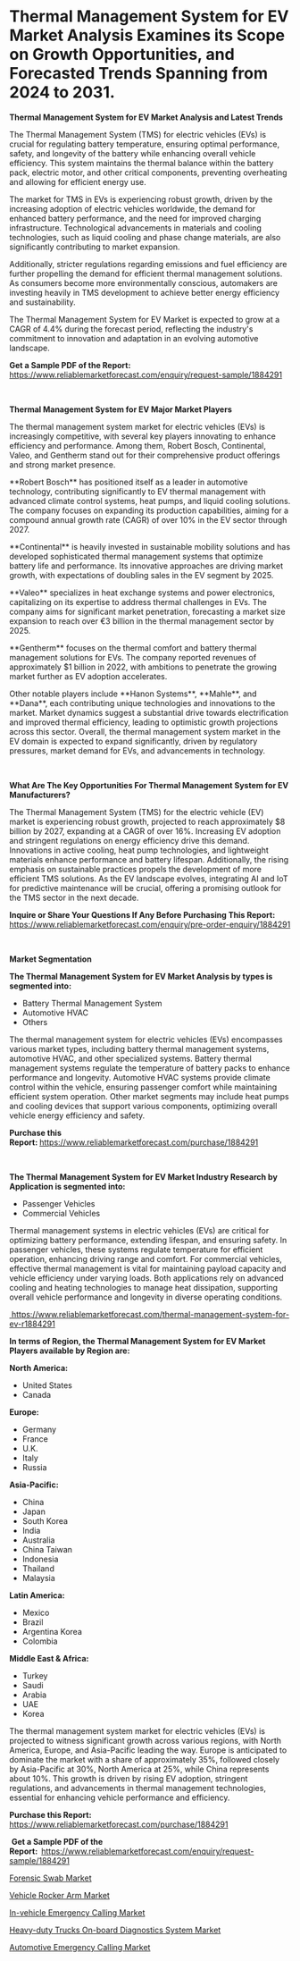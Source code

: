 <p><h1>Thermal Management System for EV Market Analysis Examines its Scope on Growth Opportunities, and Forecasted Trends Spanning from 2024 to 2031.</h1></p><p><strong>Thermal Management System for EV Market Analysis and Latest Trends</strong></p>
<p><p>The Thermal Management System (TMS) for electric vehicles (EVs) is crucial for regulating battery temperature, ensuring optimal performance, safety, and longevity of the battery while enhancing overall vehicle efficiency. This system maintains the thermal balance within the battery pack, electric motor, and other critical components, preventing overheating and allowing for efficient energy use.</p><p>The market for TMS in EVs is experiencing robust growth, driven by the increasing adoption of electric vehicles worldwide, the demand for enhanced battery performance, and the need for improved charging infrastructure. Technological advancements in materials and cooling technologies, such as liquid cooling and phase change materials, are also significantly contributing to market expansion.</p><p>Additionally, stricter regulations regarding emissions and fuel efficiency are further propelling the demand for efficient thermal management solutions. As consumers become more environmentally conscious, automakers are investing heavily in TMS development to achieve better energy efficiency and sustainability.</p><p>The Thermal Management System for EV Market is expected to grow at a CAGR of 4.4% during the forecast period, reflecting the industry's commitment to innovation and adaptation in an evolving automotive landscape.</p></p>
<p><strong>Get a Sample PDF of the Report:&nbsp;</strong> <a href="https://www.reliablemarketforecast.com/enquiry/request-sample/1884291?utm_campaign=1108&utm_medium=2&utm_source=Github&utm_content=ia&utm_term=04112024&utm_id=thermal-management-system-for-ev">https://www.reliablemarketforecast.com/enquiry/request-sample/1884291</a></p>
<p>&nbsp;</p>
<p><strong>Thermal Management System for EV Major Market Players</strong></p>
<p><p>The thermal management system market for electric vehicles (EVs) is increasingly competitive, with several key players innovating to enhance efficiency and performance. Among them, Robert Bosch, Continental, Valeo, and Gentherm stand out for their comprehensive product offerings and strong market presence.</p><p>**Robert Bosch** has positioned itself as a leader in automotive technology, contributing significantly to EV thermal management with advanced climate control systems, heat pumps, and liquid cooling solutions. The company focuses on expanding its production capabilities, aiming for a compound annual growth rate (CAGR) of over 10% in the EV sector through 2027.</p><p>**Continental** is heavily invested in sustainable mobility solutions and has developed sophisticated thermal management systems that optimize battery life and performance. Its innovative approaches are driving market growth, with expectations of doubling sales in the EV segment by 2025.</p><p>**Valeo** specializes in heat exchange systems and power electronics, capitalizing on its expertise to address thermal challenges in EVs. The company aims for significant market penetration, forecasting a market size expansion to reach over €3 billion in the thermal management sector by 2025.</p><p>**Gentherm** focuses on the thermal comfort and battery thermal management solutions for EVs. The company reported revenues of approximately $1 billion in 2022, with ambitions to penetrate the growing market further as EV adoption accelerates.</p><p>Other notable players include **Hanon Systems**, **Mahle**, and **Dana**, each contributing unique technologies and innovations to the market. Market dynamics suggest a substantial drive towards electrification and improved thermal efficiency, leading to optimistic growth projections across this sector. Overall, the thermal management system market in the EV domain is expected to expand significantly, driven by regulatory pressures, market demand for EVs, and advancements in technology.</p></p>
<p>&nbsp;</p>
<p><strong>What Are The Key Opportunities For Thermal Management System for EV Manufacturers?</strong></p>
<p><p>The Thermal Management System (TMS) for the electric vehicle (EV) market is experiencing robust growth, projected to reach approximately $8 billion by 2027, expanding at a CAGR of over 16%. Increasing EV adoption and stringent regulations on energy efficiency drive this demand. Innovations in active cooling, heat pump technologies, and lightweight materials enhance performance and battery lifespan. Additionally, the rising emphasis on sustainable practices propels the development of more efficient TMS solutions. As the EV landscape evolves, integrating AI and IoT for predictive maintenance will be crucial, offering a promising outlook for the TMS sector in the next decade.</p></p>
<p><strong>Inquire or Share Your Questions If Any Before Purchasing This Report:</strong> <a href="https://www.reliablemarketforecast.com/enquiry/pre-order-enquiry/1884291?utm_campaign=1108&utm_medium=2&utm_source=Github&utm_content=ia&utm_term=04112024&utm_id=thermal-management-system-for-ev">https://www.reliablemarketforecast.com/enquiry/pre-order-enquiry/1884291</a></p>
<p>&nbsp;</p>
<p><strong>Market Segmentation</strong></p>
<p><strong>The Thermal Management System for EV Market Analysis by types is segmented into:</strong></p>
<p><ul><li>Battery Thermal Management System</li><li>Automotive HVAC</li><li>Others</li></ul></p>
<p><p>The thermal management system for electric vehicles (EVs) encompasses various market types, including battery thermal management systems, automotive HVAC, and other specialized systems. Battery thermal management systems regulate the temperature of battery packs to enhance performance and longevity. Automotive HVAC systems provide climate control within the vehicle, ensuring passenger comfort while maintaining efficient system operation. Other market segments may include heat pumps and cooling devices that support various components, optimizing overall vehicle energy efficiency and safety.</p></p>
<p><strong>Purchase this Report:&nbsp;</strong><a href="https://www.reliablemarketforecast.com/purchase/1884291?utm_campaign=1108&utm_medium=2&utm_source=Github&utm_content=ia&utm_term=04112024&utm_id=thermal-management-system-for-ev">https://www.reliablemarketforecast.com/purchase/1884291</a></p>
<p>&nbsp;</p>
<p><strong>The Thermal Management System for EV Market Industry Research by Application is segmented into:</strong></p>
<p><ul><li>Passenger Vehicles</li><li>Commercial Vehicles</li></ul></p>
<p><p>Thermal management systems in electric vehicles (EVs) are critical for optimizing battery performance, extending lifespan, and ensuring safety. In passenger vehicles, these systems regulate temperature for efficient operation, enhancing driving range and comfort. For commercial vehicles, effective thermal management is vital for maintaining payload capacity and vehicle efficiency under varying loads. Both applications rely on advanced cooling and heating technologies to manage heat dissipation, supporting overall vehicle performance and longevity in diverse operating conditions.</p></p>
<p><a href="https://www.reliablemarketforecast.com/thermal-management-system-for-ev-r1884291?utm_campaign=1108&utm_medium=2&utm_source=Github&utm_content=ia&utm_term=04112024&utm_id=thermal-management-system-for-ev">&nbsp;https://www.reliablemarketforecast.com/thermal-management-system-for-ev-r1884291</a></p>
<p><strong>In terms of Region, the Thermal Management System for EV Market Players available by Region are:</strong></p>
<p>
    <p> <strong> North America: </strong>
        <ul>
            <li>United States</li>
            <li>Canada</li>
        </ul>
        </p> 
    <p> <strong> Europe: </strong>
        <ul>
            <li>Germany</li>
            <li>France</li>
            <li>U.K.</li>
            <li>Italy</li>
            <li>Russia</li>
        </ul>
        </p> 
    <p> <strong> Asia-Pacific: </strong>
        <ul>
            <li>China</li>
            <li>Japan</li>
            <li>South Korea</li>
            <li>India</li>
            <li>Australia</li>
            <li>China Taiwan</li>
            <li>Indonesia</li>
            <li>Thailand</li>
            <li>Malaysia</li>
        </ul>
        </p> 
    <p> <strong> Latin America: </strong>
        <ul>
            <li>Mexico</li>
            <li>Brazil</li>
            <li>Argentina Korea</li>
            <li>Colombia</li>
        </ul>
        </p> 
    <p> <strong> Middle East & Africa: </strong>
        <ul>
            <li>Turkey</li>
            <li>Saudi</li>
            <li>Arabia</li>
            <li>UAE</li>
            <li>Korea</li>
        </ul>
    </p>
    </p>
<p><p>The thermal management system market for electric vehicles (EVs) is projected to witness significant growth across various regions, with North America, Europe, and Asia-Pacific leading the way. Europe is anticipated to dominate the market with a share of approximately 35%, followed closely by Asia-Pacific at 30%, North America at 25%, while China represents about 10%. This growth is driven by rising EV adoption, stringent regulations, and advancements in thermal management technologies, essential for enhancing vehicle performance and efficiency.</p></p>
<p><strong>Purchase this Report: </strong><a href="https://www.reliablemarketforecast.com/purchase/1884291?utm_campaign=1108&utm_medium=2&utm_source=Github&utm_content=ia&utm_term=04112024&utm_id=thermal-management-system-for-ev">https://www.reliablemarketforecast.com/purchase/1884291</a></p>
<p>&nbsp;<strong>Get a Sample PDF of the Report:&nbsp;&nbsp;</strong><a href="https://www.reliablemarketforecast.com/enquiry/request-sample/1884291?utm_campaign=1108&utm_medium=2&utm_source=Github&utm_content=ia&utm_term=04112024&utm_id=thermal-management-system-for-ev">https://www.reliablemarketforecast.com/enquiry/request-sample/1884291</a></p>
<p><strong></strong></p>
<p><p><a href="https://issuu.com/reportprime-2/docs/forensic-swab-market-size-2030.pptx_770f2da4950a4c?utm_campaign=1108&utm_medium=2&utm_source=Github&utm_content=ia&utm_term=04112024&utm_id=thermal-management-system-for-ev">Forensic Swab Market</a></p><p><a href="https://github.com/nekolalrclippo/Market-Research-Report-List-1/blob/main/vehicle-rocker-arm-market.md?utm_campaign=1108&utm_medium=2&utm_source=Github&utm_content=ia&utm_term=04112024&utm_id=thermal-management-system-for-ev">Vehicle Rocker Arm Market</a></p><p><a href="https://github.com/doyeme32g/Market-Research-Report-List-1/blob/main/in-vehicle-emergency-calling-market.md?utm_campaign=1108&utm_medium=2&utm_source=Github&utm_content=ia&utm_term=04112024&utm_id=thermal-management-system-for-ev">In-vehicle Emergency Calling Market</a></p><p><a href="https://github.com/kandidbn/Market-Research-Report-List-1/blob/main/heavy-duty-trucks-on-board-diagnostics-system-market.md?utm_campaign=1108&utm_medium=2&utm_source=Github&utm_content=ia&utm_term=04112024&utm_id=thermal-management-system-for-ev">Heavy-duty Trucks On-board Diagnostics System Market</a></p><p><a href="https://github.com/cecilebbruhter/Market-Research-Report-List-1/blob/main/automotive-emergency-calling-market.md?utm_campaign=1108&utm_medium=2&utm_source=Github&utm_content=ia&utm_term=04112024&utm_id=thermal-management-system-for-ev">Automotive Emergency Calling Market</a></p></p>